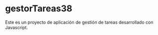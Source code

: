 # gestorTareas38
Este es un proyecto de aplicación de gestión de tareas desarrollado con Javascript.
